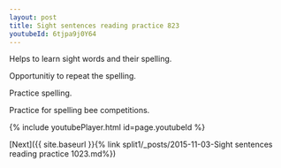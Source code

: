 ```yaml
---
layout: post
title: Sight sentences reading practice 823
youtubeId: 6tjpa9j0Y64
---
```

 
 
Helps to learn sight words and their spelling.

Opportunitiy to repeat the spelling. 

Practice spelling. 
 
Practice for spelling bee competitions. 
 
{% include youtubePlayer.html id=page.youtubeId %}
 
 

[Next]({{ site.baseurl }}{% link  split1/_posts/2015-11-03-Sight sentences reading practice 1023.md%})
 
